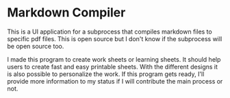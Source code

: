 # Markdown Compiler

This is a UI application for a subprocess that compiles markdown files to specific pdf files.
This is open source but I don't know if the subprocess will be open source too.

I made this program to create work sheets or learning sheets. It should help users
to create fast and easy printable sheets. With the different designs it is also
possible to personalize the work. If this program gets ready, I'll provide more
information to my status if I will contribute the main process or not.